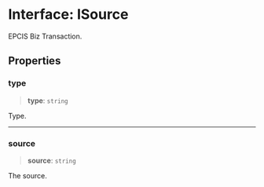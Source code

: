 # Interface: ISource

EPCIS Biz Transaction.

## Properties

### type

> **type**: `string`

Type.

***

### source

> **source**: `string`

The source.
